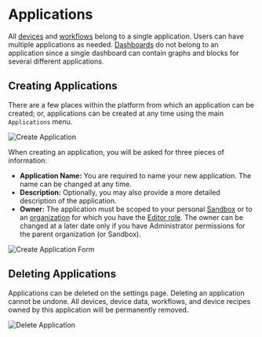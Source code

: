 # Applications

All [devices](/devices/overview/) and [workflows](/workflows/overview/) belong to a single application. Users can have multiple applications as needed. [Dashboards](/dashboards/overview/) do not belong to an application since a single dashboard can contain graphs and blocks for several different applications.

## Creating Applications

There are a few places within the platform from which an application can be created; or, applications can be created at any time using the main `Applications` menu.

![Create Application](/images/applications/create-application.png "Create Application")

When creating an application, you will be asked for three pieces of information:

-   **Application Name:** You are required to name your new application. The name can be changed at any time.
-   **Description:** Optionally, you may also provide a more detailed description of the application.
-   **Owner:** The application must be scoped to your personal [Sandbox](/user-accounts/sandbox/) or to an [organization](/organizations/overview/) for which you have the [Editor role](/organizations/members/#member-roles). The owner can be changed at a later date only if you have Administrator permissions for the parent organization (or Sandbox).

![Create Application Form](/images/applications/create-application-form.png "Create Application Form")

## Deleting Applications

Applications can be deleted on the settings page. Deleting an application cannot be undone. All devices, device data, workflows, and device recipes owned by this application will be permanently removed.

![Delete Application](/images/applications/delete-application.png "Delete Application")
